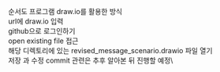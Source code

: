 순서도 프로그램 draw.io를 활용한 방식\
url에 draw.io 입력\
github으로 로그인하기\
open existing file 접근\
해당 디렉토리에 있는 revised_message_scenario.drawio 파일 열기\
저장 과 수정 commit 관련은 추후 알아본 뒤 진행할 예정\
